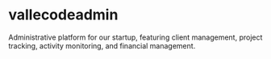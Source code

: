 # vallecodeadmin
Administrative platform for our startup, featuring client management, project tracking, activity monitoring, and financial management.
